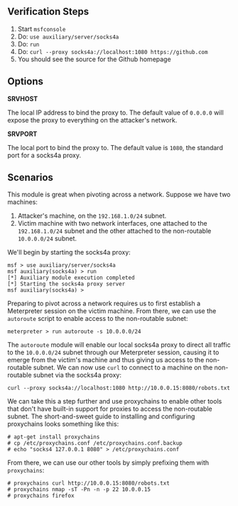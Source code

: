 ## Verification Steps

  1. Start `msfconsole`
  2. Do: `use auxiliary/server/socks4a`
  3. Do: `run`
  4. Do: `curl --proxy socks4a://localhost:1080 https://github.com`
  5. You should see the source for the Github homepage

## Options

  **SRVHOST**

  The local IP address to bind the proxy to. The default value of `0.0.0.0` will expose the proxy to everything on the attacker's network.

  **SRVPORT**

  The local port to bind the proxy to. The default value is `1080`, the standard port for a socks4a proxy.

## Scenarios

  This module is great when pivoting across a network. Suppose we have two machines:

  1. Attacker's machine, on the `192.168.1.0/24` subnet.
  2. Victim machine with two network interfaces, one attached to the `192.168.1.0/24` subnet and the other attached to the non-routable `10.0.0.0/24` subnet.

  We'll begin by starting the socks4a proxy:
  ```
  msf > use auxiliary/server/socks4a
  msf auxiliary(socks4a) > run
  [*] Auxiliary module execution completed
  [*] Starting the socks4a proxy server
  msf auxiliary(socks4a) >
  ```

  Preparing to pivot across a network requires us to first establish a Meterpreter session on the victim machine. From there, we can use the `autoroute` script to enable access to the non-routable subnet:

  ```
  meterpreter > run autoroute -s 10.0.0.0/24
  ```

  The `autoroute` module will enable our local socks4a proxy to direct all traffic to the `10.0.0.0/24` subnet through our Meterpreter session, causing it to emerge from the victim's machine and thus giving us access to the non-routable subnet. We can now use `curl` to connect to a machine on the non-routable subnet via the socks4a proxy:
  ```
  curl --proxy socks4a://localhost:1080 http://10.0.0.15:8080/robots.txt
  ```

  We can take this a step further and use proxychains to enable other tools that don't have built-in support for proxies to access the non-routable subnet. The short-and-sweet guide to installing and configuring proxychains looks something like this:

  ```
  # apt-get install proxychains
  # cp /etc/proxychains.conf /etc/proxychains.conf.backup
  # echo "socks4 127.0.0.1 8080" > /etc/proxychains.conf
  ```

  From there, we can use our other tools by simply prefixing them with `proxychains`:

  ```
  # proxychains curl http://10.0.0.15:8080/robots.txt
  # proxychains nmap -sT -Pn -n -p 22 10.0.0.15
  # proxychains firefox
  ```
